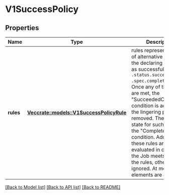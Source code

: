 # V1SuccessPolicy

## Properties

Name | Type | Description | Notes
------------ | ------------- | ------------- | -------------
**rules** | [**Vec<crate::models::V1SuccessPolicyRule>**](v1.SuccessPolicyRule.md) | rules represents the list of alternative rules for the declaring the Jobs as successful before `.status.succeeded >= .spec.completions`. Once any of the rules are met, the \"SucceededCriteriaMet\" condition is added, and the lingering pods are removed. The terminal state for such a Job has the \"Complete\" condition. Additionally, these rules are evaluated in order; Once the Job meets one of the rules, other rules are ignored. At most 20 elements are allowed. | 

[[Back to Model list]](../README.md#documentation-for-models) [[Back to API list]](../README.md#documentation-for-api-endpoints) [[Back to README]](../README.md)


